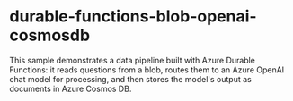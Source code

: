 # durable-functions-blob-openai-cosmosdb
This sample demonstrates a data pipeline built with Azure Durable Functions: it reads questions from a blob, routes them to an Azure OpenAI chat model for processing, and then stores the model's output as documents in Azure Cosmos DB.
